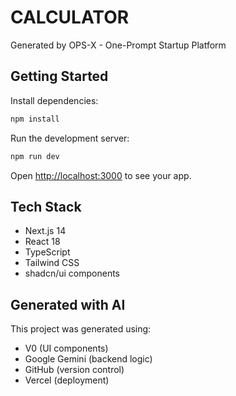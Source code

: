# CALCULATOR

Generated by OPS-X - One-Prompt Startup Platform

## Getting Started

Install dependencies:
```bash
npm install
```

Run the development server:
```bash
npm run dev
```

Open [http://localhost:3000](http://localhost:3000) to see your app.

## Tech Stack

- Next.js 14
- React 18
- TypeScript
- Tailwind CSS
- shadcn/ui components

## Generated with AI

This project was generated using:
- V0 (UI components)
- Google Gemini (backend logic)
- GitHub (version control)
- Vercel (deployment)
